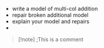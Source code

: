 - write a model of multi-col addition
- repair broken additional model
- explain your model and repairs
- 
>[!note] ;This is a comment

